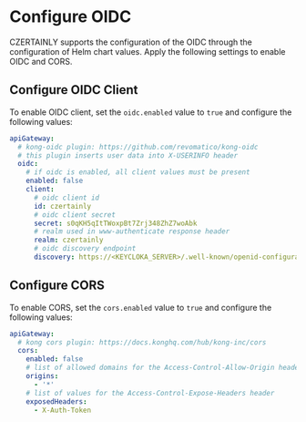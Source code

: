 # Configure OIDC

CZERTAINLY supports the configuration of the OIDC through the configuration of Helm chart values.
Apply the following settings to enable OIDC and CORS.

## Configure OIDC Client

To enable OIDC client, set the `oidc.enabled` value to `true` and configure the following values:
```yaml
apiGateway:
  # kong-oidc plugin: https://github.com/revomatico/kong-oidc
  # this plugin inserts user data into X-USERINFO header
  oidc:
    # if oidc is enabled, all client values must be present
    enabled: false
    client:
      # oidc client id
      id: czertainly
      # oidc client secret
      secret: s0qKH5qItTWoxpBt7Zrj348ZhZ7woAbk
      # realm used in www-authenticate response header
      realm: czertainly
      # oidc discovery endpoint
      discovery: https://<KEYCLOKA_SERVER>/.well-known/openid-configuration
```

## Configure CORS

To enable CORS, set the `cors.enabled` value to `true` and configure the following values:
```yaml
apiGateway:
  # kong cors plugin: https://docs.konghq.com/hub/kong-inc/cors
  cors:
    enabled: false
    # list of allowed domains for the Access-Control-Allow-Origin header
    origins:
      - '*'
    # list of values for the Access-Control-Expose-Headers header
    exposedHeaders:
      - X-Auth-Token
```